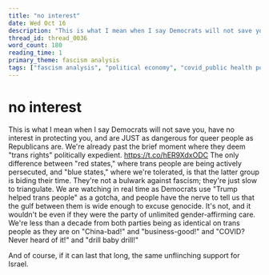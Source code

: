 ```yaml
---
title: "no interest"
date: Wed Oct 16
description: "This is what I mean when I say Democrats will not save you, have no interest in protecting you, and are JUST as dangerous for queer people as Republicans are."
thread_id: thread_0036
word_count: 180
reading_time: 1
primary_theme: fascism analysis
tags: ["fascism analysis", "political economy", "covid_public health politics", "organizational theory"]
---
```


# no interest

This is what I mean when I say Democrats will not save you, have no interest in protecting you, and are JUST as dangerous for queer people as Republicans are. We're already past the brief moment where they deem "trans rights" politically expedient. https://t.co/hER9XdxODC The only difference between "red states," where trans people are being actively persecuted, and "blue states," where we're tolerated, is that the latter group is biding their time. They're not a bulwark against fascism; they're just slow to triangulate. We are watching in real time as Democrats use "Trump helped trans people" as a gotcha, and people have the nerve to tell us that the gulf between them is wide enough to excuse genocide. It's not, and it wouldn't be even if they were the party of unlimited gender-affirming care. We're less than a decade from both parties being as identical on trans people as they are on "China-bad!" and "business-good!" and "COVID? Never heard of it!" and "drill baby drill!"

And of course, if it can last that long, the same unflinching support for Israel.